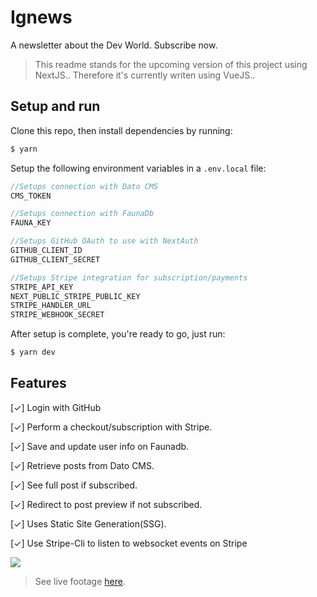 # **Ignews**
A newsletter about the Dev World. Subscribe now.

> This readme stands for the upcoming version of this project using NextJS..
> Therefore it's currently writen using VueJS..

## Setup and run
Clone this repo, then install dependencies by running:
```bash
$ yarn
```
Setup the following environment variables in a ` .env.local ` file: 
```js
//Setups connection with Dato CMS
CMS_TOKEN

//Setups connection with FaunaDb
FAUNA_KEY

//Setups GitHub OAuth to use with NextAuth
GITHUB_CLIENT_ID
GITHUB_CLIENT_SECRET

//Setups Stripe integration for subscription/payments
STRIPE_API_KEY
NEXT_PUBLIC_STRIPE_PUBLIC_KEY
STRIPE_HANDLER_URL
STRIPE_WEBHOOK_SECRET
```

After setup is complete, you're ready to go, just run:
```bash
$ yarn dev
```
## Features

[✓] Login with GitHub

[✓] Perform a checkout/subscription with Stripe.

[✓] Save and update user info on Faunadb.

[✓] Retrieve posts from Dato CMS.

[✓] See full post if subscribed.

[✓] Redirect to post preview if not subscribed.

[✓] Uses Static Site Generation(SSG).

[✓] Use Stripe-Cli to listen to websocket events on Stripe

![](https://raw.githubusercontent.com/xSallus/ignews/main/src/assets/images/woman.svg)

> See live footage [here](#).
